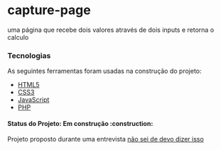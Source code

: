 <h1> capture-page </h1>

uma página que recebe dois valores através de dois inputs e retorna o calculo

### Tecnologias

As seguintes ferramentas foram usadas na construção do projeto:

- [HTML5](https://developer.mozilla.org/en-US/docs/Glossary/HTML5)
- [CSS3](https://developer.mozilla.org/pt-BR/docs/Web/CSS)
- [JavaScript](https://developer.mozilla.org/pt-BR/docs/Web/JavaScript)
- [PHP](https://www.php.net/)

<h4>
 Status do Projeto: Em construção :construction:
</h4>

<p>Projeto proposto durante uma entrevista <a href="https://www.hostinger.com.br/tutoriais/erro-404">não sei de devo dizer isso</a></p>
